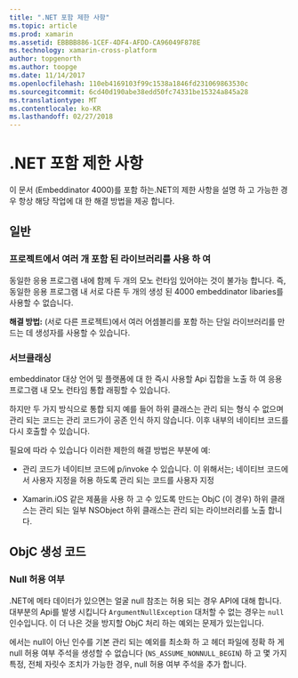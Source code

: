 ```yaml
---
title: ".NET 포함 제한 사항"
ms.topic: article
ms.prod: xamarin
ms.assetid: EBBBB886-1CEF-4DF4-AFDD-CA96049F878E
ms.technology: xamarin-cross-platform
author: topgenorth
ms.author: toopge
ms.date: 11/14/2017
ms.openlocfilehash: 110eb4169103f99c1538a1846fd231069863530c
ms.sourcegitcommit: 6cd40d190abe38edd50fc74331be15324a845a28
ms.translationtype: MT
ms.contentlocale: ko-KR
ms.lasthandoff: 02/27/2018
---
```

# <a name="net-embedding-limitations"></a>.NET 포함 제한 사항


이 문서 (Embeddinator 4000)를 포함 하는.NET의 제한 사항을 설명 하 고 가능한 경우 항상 해당 작업에 대 한 해결 방법을 제공 합니다.

## <a name="general"></a>일반

### <a name="use-more-than-one-embedded-library-in-a-project"></a>프로젝트에서 여러 개 포함 된 라이브러리를 사용 하 여

동일한 응용 프로그램 내에 함께 두 개의 모노 런타임 있어야는 것이 불가능 합니다. 즉, 동일한 응용 프로그램 내 서로 다른 두 개의 생성 된 4000 embeddinator libaries를 사용할 수 없습니다.

**해결 방법:** (서로 다른 프로젝트)에서 여러 어셈블리를 포함 하는 단일 라이브러리를 만드는 데 생성자를 사용할 수 있습니다.

### <a name="subclassing"></a>서브클래싱

embeddinator 대상 언어 및 플랫폼에 대 한 즉시 사용할 Api 집합을 노출 하 여 응용 프로그램 내 모노 런타임 통합 래핑할 수 있습니다.

하지만 두 가지 방식으로 통합 되지 예를 들어 하위 클래스는 관리 되는 형식 수 없으며 관리 되는 코드는 관리 코드가이 공존 인식 하지 않습니다. 이후 내부의 네이티브 코드를 다시 호출할 수 있습니다.

필요에 따라 수 있습니다 이러한 제한의 해결 방법은 부분에 예:

* 관리 코드가 네이티브 코드에 p/invoke 수 있습니다. 이 위해서는; 네이티브 코드에서 사용자 지정을 허용 하도록 관리 되는 코드를 사용자 지정

* Xamarin.iOS 같은 제품을 사용 하 고 수 있도록 만드는 ObjC (이 경우) 하위 클래스는 관리 되는 일부 NSObject 하위 클래스는 관리 되는 라이브러리를 노출 합니다.


## <a name="objc-generated-code"></a>ObjC 생성 코드

### <a name="nullability"></a>Null 허용 여부

.NET에 메타 데이터가 있으면는 얼굴 null 참조는 허용 되는 경우 API에 대해 합니다. 대부분의 Api를 발생 시킵니다 `ArgumentNullException` 대처할 수 없는 경우는 `null` 인수입니다. 이 더 나은 것을 방지할 ObjC 처리 하는 예외는 문제가 있는입니다.

에서는 null이 아닌 인수를 기본 관리 되는 예외를 최소화 하 고 헤더 파일에 정확 하 게 null 허용 여부 주석을 생성할 수 없습니다 (`NS_ASSUME_NONNULL_BEGIN`) 하 고 몇 가지 특정, 전체 자릿수 조치가 가능한 경우, null 허용 여부 주석을 추가 합니다.
